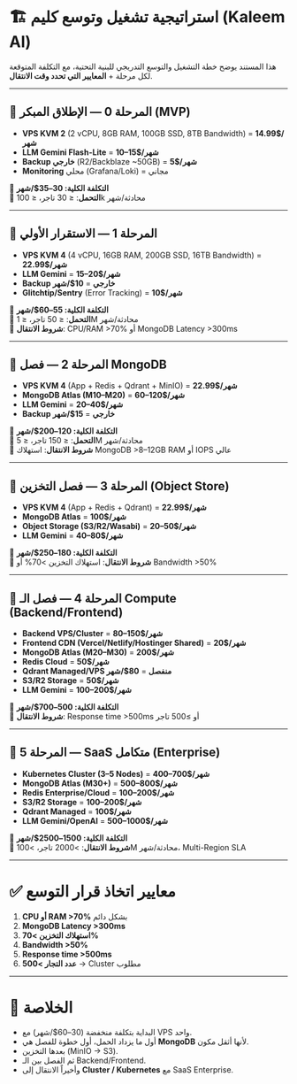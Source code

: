 # 🏗️ استراتيجية تشغيل وتوسع كليم (Kaleem AI)

هذا المستند يوضح خطة التشغيل والتوسع التدريجي للبنية التحتية، مع التكلفة المتوقعة لكل مرحلة + **المعايير التي تحدد وقت الانتقال**.

---

## 📍 المرحلة 0 — الإطلاق المبكر (MVP)
- **VPS KVM 2** (2 vCPU, 8GB RAM, 100GB SSD, 8TB Bandwidth) = **14.99$/شهر**
- **LLM Gemini Flash-Lite** = **10–15$/شهر**
- **Backup خارجي** (R2/Backblaze ~50GB) = **5$/شهر**
- **Monitoring** محلي (Grafana/Loki) = مجاني

📌 **التكلفة الكلية: 30–35$/شهر**  
📌 **التحمل**: ≤ 30 تاجر، ≤ 100k محادثة/شهر  

---

## 📍 المرحلة 1 — الاستقرار الأولي
- **VPS KVM 4** (4 vCPU, 16GB RAM, 200GB SSD, 16TB Bandwidth) = **22.99$/شهر**
- **LLM Gemini** = **15–20$/شهر**
- **Backup خارجي** = **10$/شهر**
- **Glitchtip/Sentry** (Error Tracking) = **10$/شهر**

📌 **التكلفة الكلية: 55–60$/شهر**  
📌 **التحمل**: ≤ 50 تاجر، ≤ 1M محادثة/شهر  
📌 **شروط الانتقال**: CPU/RAM >70% أو MongoDB Latency >300ms  

---

## 📍 المرحلة 2 — فصل MongoDB
- **VPS KVM 4** (App + Redis + Qdrant + MinIO) = **22.99$/شهر**
- **MongoDB Atlas (M10–M20)** = **60–120$/شهر**
- **LLM Gemini** = **20–40$/شهر**
- **Backup خارجي** = **15$/شهر**

📌 **التكلفة الكلية: 120–200$/شهر**  
📌 **التحمل**: ≤ 150 تاجر، ≤ 5M محادثة/شهر  
📌 **شروط الانتقال**: استهلاك MongoDB >8–12GB RAM أو IOPS عالي  

---

## 📍 المرحلة 3 — فصل التخزين (Object Store)
- **VPS KVM 4** (App + Redis + Qdrant) = **22.99$/شهر**
- **MongoDB Atlas** = **100$/شهر**
- **Object Storage (S3/R2/Wasabi)** = **20–50$/شهر**
- **LLM Gemini** = **40–80$/شهر**

📌 **التكلفة الكلية: 180–250$/شهر**  
📌 **شروط الانتقال**: استهلاك التخزين >70% أو Bandwidth >50%  

---

## 📍 المرحلة 4 — فصل الـ Compute (Backend/Frontend)
- **Backend VPS/Cluster** = **80–150$/شهر**
- **Frontend CDN (Vercel/Netlify/Hostinger Shared)** = **20$/شهر**
- **MongoDB Atlas (M20–M30)** = **200$/شهر**
- **Redis Cloud** = **50$/شهر**
- **Qdrant Managed/VPS منفصل** = **80$/شهر**
- **S3/R2 Storage** = **50$/شهر**
- **LLM Gemini** = **100–200$/شهر**

📌 **التكلفة الكلية: 500–700$/شهر**  
📌 **شروط الانتقال**: Response time >500ms أو ≥500 تاجر  

---

## 📍 المرحلة 5 — SaaS متكامل (Enterprise)
- **Kubernetes Cluster (3–5 Nodes)** = **400–700$/شهر**
- **MongoDB Atlas (M30+)** = **500–800$/شهر**
- **Redis Enterprise/Cloud** = **100–200$/شهر**
- **S3/R2 Storage** = **100–200$/شهر**
- **Qdrant Managed** = **100$/شهر**
- **LLM Gemini/OpenAI** = **500–1000$/شهر**

📌 **التكلفة الكلية: 1500–2500$/شهر**  
📌 **شروط الانتقال**: >2000 تاجر، >100M محادثة/شهر، Multi-Region SLA  

---

# ✅ معايير اتخاذ قرار التوسع

1. **CPU أو RAM >70%** بشكل دائم  
2. **MongoDB Latency >300ms**  
3. **استهلاك التخزين >70%**  
4. **Bandwidth >50%**  
5. **Response time >500ms**  
6. **عدد التجار >500** → Cluster مطلوب  

---

# 🎯 الخلاصة
- البداية بتكلفة منخفضة (30–60$/شهر) مع VPS واحد.  
- أول ما يزداد الحمل، أول خطوة للفصل هي **MongoDB** لأنها أثقل مكون.  
- بعدها التخزين (MinIO → S3).  
- ثم الفصل بين الـ Backend/Frontend.  
- وأخيراً الانتقال إلى **Cluster / Kubernetes** مع SaaS Enterprise.
